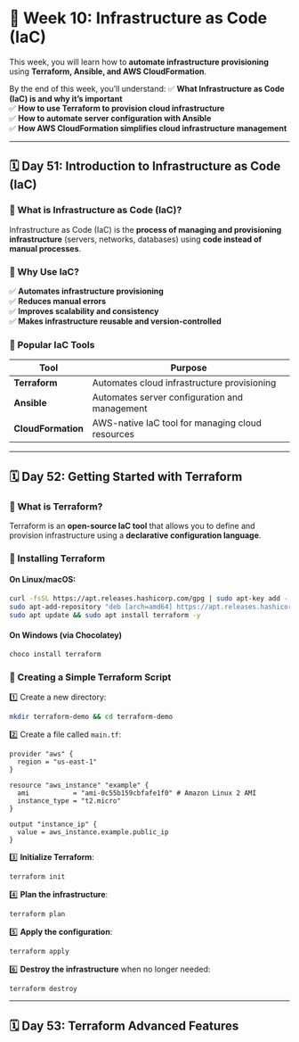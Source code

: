 # **📌 Week 10: Infrastructure as Code (IaC)**  
This week, you will learn how to **automate infrastructure provisioning** using **Terraform, Ansible, and AWS CloudFormation**.  

By the end of this week, you’ll understand:
✅ **What Infrastructure as Code (IaC) is and why it’s important**  
✅ **How to use Terraform to provision cloud infrastructure**  
✅ **How to automate server configuration with Ansible**  
✅ **How AWS CloudFormation simplifies cloud infrastructure management**  

---

## **🗓️ Day 51: Introduction to Infrastructure as Code (IaC)**  

### **🔹 What is Infrastructure as Code (IaC)?**
Infrastructure as Code (IaC) is the **process of managing and provisioning infrastructure** (servers, networks, databases) using **code instead of manual processes**.

### **🔹 Why Use IaC?**
✅ **Automates infrastructure provisioning**  
✅ **Reduces manual errors**  
✅ **Improves scalability and consistency**  
✅ **Makes infrastructure reusable and version-controlled**  

### **🔹 Popular IaC Tools**
| **Tool** | **Purpose** |
|---------|-------------|
| **Terraform** | Automates cloud infrastructure provisioning |
| **Ansible** | Automates server configuration and management |
| **CloudFormation** | AWS-native IaC tool for managing cloud resources |

---

## **🗓️ Day 52: Getting Started with Terraform**  

### **🔹 What is Terraform?**
Terraform is an **open-source IaC tool** that allows you to define and provision infrastructure using a **declarative configuration language**.

### **🔹 Installing Terraform**
#### **On Linux/macOS:**
```bash
curl -fsSL https://apt.releases.hashicorp.com/gpg | sudo apt-key add -
sudo apt-add-repository "deb [arch=amd64] https://apt.releases.hashicorp.com $(lsb_release -cs) main"
sudo apt update && sudo apt install terraform -y
```
#### **On Windows (via Chocolatey)**
```powershell
choco install terraform
```

### **🔹 Creating a Simple Terraform Script**
1️⃣ Create a new directory:
```bash
mkdir terraform-demo && cd terraform-demo
```
2️⃣ Create a file called `main.tf`:
```hcl
provider "aws" {
  region = "us-east-1"
}

resource "aws_instance" "example" {
  ami           = "ami-0c55b159cbfafe1f0" # Amazon Linux 2 AMI
  instance_type = "t2.micro"
}

output "instance_ip" {
  value = aws_instance.example.public_ip
}
```
3️⃣ **Initialize Terraform**:
```bash
terraform init
```
4️⃣ **Plan the infrastructure**:
```bash
terraform plan
```
5️⃣ **Apply the configuration**:
```bash
terraform apply
```
6️⃣ **Destroy the infrastructure** when no longer needed:
```bash
terraform destroy
```

---

## **🗓️ Day 53: Terraform Advanced Features**  
